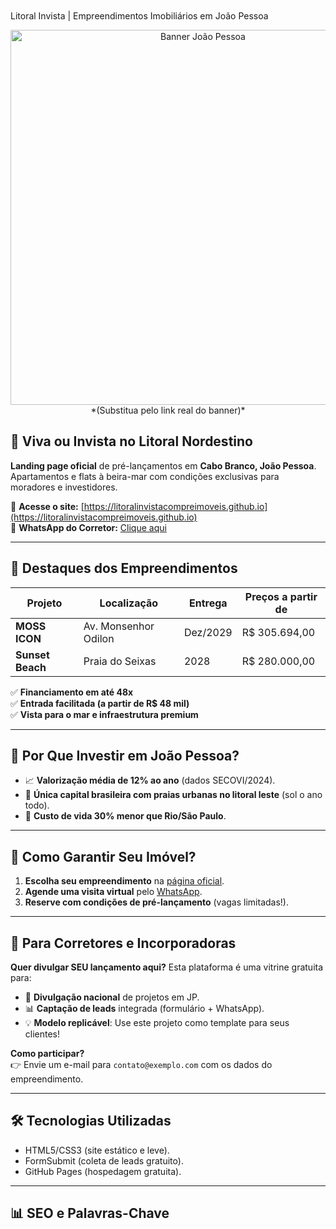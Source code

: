 # <svg width="64" height="64" viewBox="0 0 64 64">
  <!-- Fundo do sol -->
  <circle cx="32" cy="20" r="15" fill="#FFD700"/>
  <!-- Edifício -->
  <rect x="20" y="25" width="24" height="30" fill="#1E90FF"/>
  <!-- Onda -->
  <path d="M10,50 Q32,45 54,50 L54,60 Q32,55 10,60 Z" fill="#87CEEB"/>
</svg> Litoral Invista | Empreendimentos Imobiliários em João Pessoa  

<p align="center">
  <img src="https://example.com/banner-jp.jpg" alt="Banner João Pessoa" width="600"> *(Substitua pelo link real do banner)*  
</p>

## 🌊 **Viva ou Invista no Litoral Nordestino**  
**Landing page oficial** de pré-lançamentos em **Cabo Branco, João Pessoa**. Apartamentos e flats à beira-mar com condições exclusivas para moradores e investidores.  

🔗 **Acesse o site:** [https://litoralinvistacompreimoveis.github.io](https://litoralinvistacompreimoveis.github.io)  
📲 **WhatsApp do Corretor:** [Clique aqui](https://wa.me/5521980081646)  

---

## 🚀 **Destaques dos Empreendimentos**  
| Projeto          | Localização          | Entrega  | Preços a partir de |  
|------------------|----------------------|----------|-------------------|  
| **MOSS ICON**    | Av. Monsenhor Odilon | Dez/2029 | R$ 305.694,00     |  
| **Sunset Beach** | Praia do Seixas      | 2028     | R$ 280.000,00     | *(Exemplo fictício)* |  

✅ **Financiamento em até 48x**  
✅ **Entrada facilitada (a partir de R$ 48 mil)**  
✅ **Vista para o mar e infraestrutura premium**  

---

## 📌 **Por Que Investir em João Pessoa?**  
- 📈 **Valorização média de 12% ao ano** (dados SECOVI/2024).  
- 🌴 **Única capital brasileira com praias urbanas no litoral leste** (sol o ano todo).  
- 💼 **Custo de vida 30% menor que Rio/São Paulo**.  

---

## 📲 **Como Garantir Seu Imóvel?**  
1. **Escolha seu empreendimento** na [página oficial](https://litoralinvistacompreimoveis.github.io).  
2. **Agende uma visita virtual** pelo [WhatsApp](https://wa.me/5521980081646).  
3. **Reserve com condições de pré-lançamento** (vagas limitadas!).  

---

## 🤝 **Para Corretores e Incorporadoras**  
**Quer divulgar SEU lançamento aqui?** Esta plataforma é uma vitrine gratuita para:  
- 📢 **Divulgação nacional** de projetos em JP.  
- 📊 **Captação de leads** integrada (formulário + WhatsApp).  
- 💡 **Modelo replicável**: Use este projeto como template para seus clientes!  

**Como participar?**  
👉 Envie um e-mail para `contato@exemplo.com` com os dados do empreendimento.  

---

## 🛠️ **Tecnologias Utilizadas**  
- HTML5/CSS3 (site estático e leve).  
- FormSubmit (coleta de leads gratuito).  
- GitHub Pages (hospedagem gratuita).  

---

## 📊 **SEO e Palavras-Chave**  
